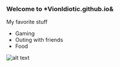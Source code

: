 ### Welcome to *Vionldiotic.github.io&

 My favorite stuff
- Gaming
- Outing with friends
- Food

![alt text](https://i.kym-cdn.com/entries/icons/facebook/000/039/211/dawg.jpg)

